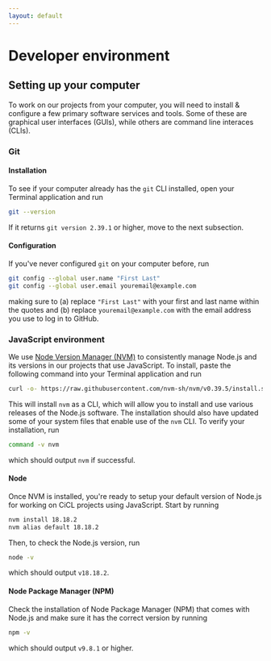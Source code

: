 ```yaml
---
layout: default
---
```


# Developer environment

## Setting up your computer

To work on our projects from your computer, you will need to install & configure a few primary software services and tools. Some of these are graphical user interfaces (GUIs), while others are command line interaces (CLIs).

### Git

#### Installation

To see if your computer already has the `git` CLI installed, open your Terminal application and run

```bash
git --version
```

If it returns `git version 2.39.1` or higher, move to the next subsection.

#### Configuration

If you've never configured `git` on your computer before, run

```bash
git config --global user.name "First Last"
git config --global user.email youremail@example.com
```

making sure to (a) replace `"First Last"` with your first and last name within the quotes and (b) replace `youremail@example.com` with the email address you use to log in to GitHub.

### JavaScript environment

We use [Node Version Manager (NVM)](https://github.com/nvm-sh/nvm) to consistently manage Node.js and its versions in our projects that use JavaScript. To install, paste the following command into your Terminal application and run

```bash
curl -o- https://raw.githubusercontent.com/nvm-sh/nvm/v0.39.5/install.sh | bash
```

This will install `nvm` as a CLI, which will allow you to install and use various releases of the Node.js software. The installation should also have updated some of your system files that enable use of the `nvm` CLI. To verify your installation, run

```bash
command -v nvm
```

which should output `nvm` if successful.

#### Node

Once NVM is installed, you're ready to setup your default version of Node.js for working on CiCL projects using JavaScript. Start by running

```bash
nvm install 18.18.2
nvm alias default 18.18.2
```

Then, to check the Node.js version, run

```bash
node -v
```

which should output `v18.18.2`.

#### Node Package Manager (NPM)

Check the installation of Node Package Manager (NPM) that comes with Node.js and make sure it has the correct version by running

```bash
npm -v
```

which should output `v9.8.1` or higher.
